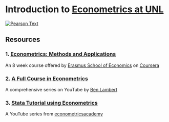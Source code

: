 # Introduction to [Econometrics at UNL](https://bulletin.unl.edu/undergraduate/courses/ECON/417)

[![Pearson Text](https://www.pearsonhighered.com/assets/bigcovers/0/1/3/3/0133595420.jpg)](https://unl.box.com/v/ite3)

## Resources

### 1. [Econometrics: Methods and Applications](https://www.coursera.org/learn/erasmus-econometrics)

An 8 week course offered by [Erasmus School of Economics](https://www.eur.nl/en/ese/) on [Coursera](https://www.coursera.org/)

### 2. [A Full Course in Econometrics](https://www.youtube.com/user/SpartacanUsuals/playlists)

A comprehensive series on YouTube by [Ben Lambert](https://ben-lambert.com/about/)

### 3. [Stata Tutorial using Econometrics](https://www.youtube.com/watch?v=YMt5K68ZvjQ&list=PLRW9kMvtNZOh7Xt1m5Mlhhz2wtr0tCUEE)

A YouTube series from [econometricsacademy](https://sites.google.com/site/econometricsacademy/econometrics-software/stata) 
